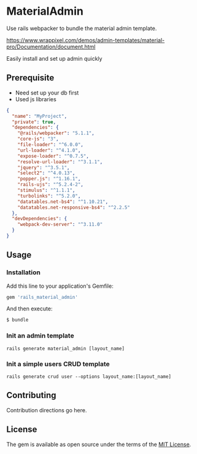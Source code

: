 # MaterialAdmin
Use rails webpacker to bundle the material admin template.

https://www.wrappixel.com/demos/admin-templates/material-pro/Documentation/document.html

Easily install and set up admin quickly

## Prerequisite
- Need set up your db first
- Used js libraries
```json
{
  "name": "MyProject",
  "private": true,
  "dependencies": {
    "@rails/webpacker": "5.1.1",
    "core-js": "3",
    "file-loader": "^6.0.0",
    "url-loader": "^4.1.0",
    "expose-loader": "^0.7.5",
    "resolve-url-loader": "^3.1.1",
    "jquery": "^3.5.1",
    "select2": "^4.0.13",
    "popper.js": "^1.16.1",
    "rails-ujs": "^5.2.4-2",
    "stimulus": "^1.1.1",
    "turbolinks": "^5.2.0",
    "datatables.net-bs4": "^1.10.21",
    "datatables.net-responsive-bs4": "^2.2.5"
  },
  "devDependencies": {
    "webpack-dev-server": "^3.11.0"
  }
}
```


## Usage
### Installation
Add this line to your application's Gemfile:

```ruby
gem 'rails_material_admin'
```

And then execute:
```bash
$ bundle
```

### Init an admin template
```
rails generate material_admin [layout_name]
```

### Init a simple users CRUD template
```
rails generate crud user --options layout_name:[layout_name]
```


## Contributing
Contribution directions go here.

## License
The gem is available as open source under the terms of the [MIT License](https://opensource.org/licenses/MIT).
